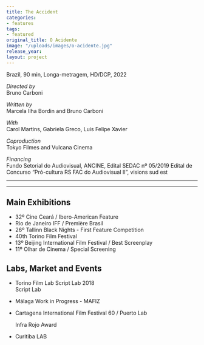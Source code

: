 ```yaml
---
title: The Accident
categories:
- features
tags:
- featured
original_title: O Acidente
image: "/uploads/images/o-acidente.jpg"
release_year: 
layout: project
---
```


Brazil, 90 min, Longa-metragem, HD/DCP, 2022

_Directed by_  
Bruno Carboni

_Written by_  
Marcela Ilha Bordin and Bruno Carboni

_With_  
Carol Martins, Gabriela Greco, Luis Felipe Xavier

_Coproduction_  
Tokyo Filmes and Vulcana Cinema

_Financing_  
Fundo Setorial do Audiovisual, ANCINE, Edital SEDAC nº 05/2019 Edital de Concurso “Pró-cultura RS FAC do Audiovisual II”, visions sud est

***

***

## Main Exhibitions

* 32º Cine Ceará / Ibero-American Feature
* Rio de Janeiro IFF / Première Brasil
* 26º Tallinn Black Nights - First Feature Competition
* 40th Torino Film Festival
* 13º Beijing International Film Festival / Best Screenplay
* 11º Olhar de Cinema / Special Screening

## Labs, Market and Events

* Torino Film Lab Script Lab 2018  
  Script Lab
* Málaga Work in Progress - MAFIZ
* Cartagena International Film Festival 60 / Puerto Lab

  Infra Rojo Award
* Curitiba LAB